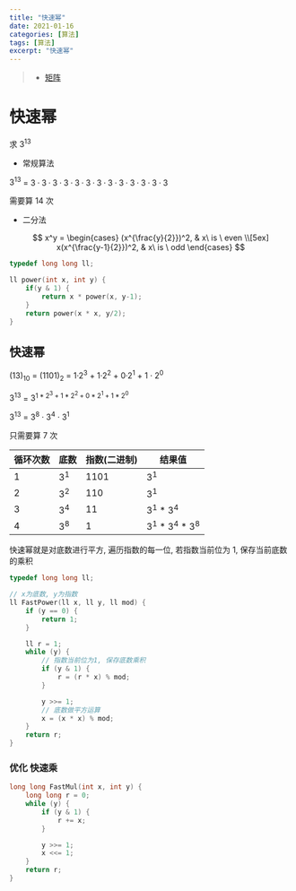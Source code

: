 ```yaml
---
title: "快速幂"
date: 2021-01-16
categories: [算法]
tags: [算法]
excerpt: "快速幂"
---
```


> - [矩阵](https://oi-wiki.org/math/linear-algebra/matrix/)

# 快速幂

求 $3^{13}$

- 常规算法

$3^{13}$ = $3·3·3·3·3·3·3·3·3·3·3·3·3$

需要算 $14$ 次

- 二分法

$$
x^y = 
\begin{cases}
(x^{\frac{y}{2}})^2, & x\ is \ even \\[5ex]
x(x^{\frac{y-1}{2}})^2, & x\ is \ odd
\end{cases}
$$

```c
typedef long long ll;

ll power(int x, int y) {
    if(y & 1) {
        return x * power(x, y-1);
    }
    return power(x * x, y/2);
}
```

## 快速幂

$(13)_{10}$ = $(1101)_2$ = $1$·$2^3$ + $1$·$2^2$ + $0$·$2^1$ + $1$ · $2^0$

$3^{13}$ = $3^{1 * 2^3 + 1 * 2^2 + 0 * 2^1 + 1 * 2^0}$

$3^{13}$ = $3^8$ · $3^4$ · $3^1$

只需要算 $7$ 次

| 循环次数  | 底数  | 指数(二进制)  | 结果值                |
| -------- | ----- | ------------ | --------------------- |
| $1$      | $3^1$ | $1101$       | $3^1$                 |
| $2$      | $3^2$ | $110$        | $3^1$                 |
| $3$      | $3^4$ | $11$         | $3^1$ * $3^4$         |
| $4$      | $3^8$ | $1$          | $3^1$ * $3^4$ * $3^8$ |

快速幂就是对底数进行平方, 遍历指数的每一位, 若指数当前位为 1, 保存当前底数的乘积

```c++
typedef long long ll;

// x为底数, y为指数
ll FastPower(ll x, ll y, ll mod) {
    if (y == 0) {
        return 1;
    }

    ll r = 1;
    while (y) {
        // 指数当前位为1, 保存底数乘积
        if (y & 1) {
            r = (r * x) % mod;
        }

        y >>= 1;
        // 底数做平方运算
        x = (x * x) % mod;
    }
    return r;
}
```

### 优化 快速乘

```c
long long FastMul(int x, int y) {
    long long r = 0;
    while (y) {
        if (y & 1) {
            r += x;
        }

        y >>= 1;
        x <<= 1;
    }
    return r;
}
```